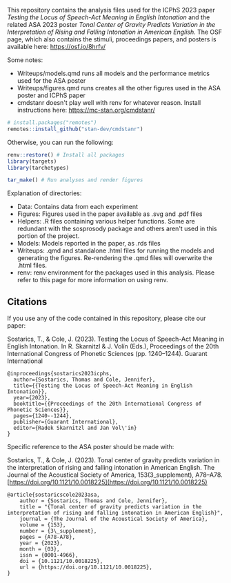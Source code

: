 This repository contains the analysis files used for the ICPhS 2023 paper *Testing the Locus of Speech-Act Meaning in English Intonation* and the related ASA 2023 poster *Tonal Center of Gravity Predicts Variation in the Interpretation of Rising and Falling Intonation in American English*. The OSF page, which also contains the stimuli, proceedings papers, and posters is available here: https://osf.io/8hrfv/

Some notes:
 - Writeups/models.qmd runs all models and the performance metrics used for the ASA poster
 - Writeups/figures.qmd runs creates all the other figures used in the ASA poster and ICPhS paper
 - cmdstanr doesn't play well with renv for whatever reason. Install instructions here: https://mc-stan.org/cmdstanr/

```r
# install.packages("remotes")
remotes::install_github("stan-dev/cmdstanr")
```

Otherwise, you can run the following:

```r
renv::restore() # Install all packages
library(targets)
library(tarchetypes)

tar_make() # Run analyses and render figures
```
Explanation of directories:

 - Data: Contains data from each experiment
 - Figures: Figures used in the paper available as .svg and .pdf files
 - Helpers: .R files containing various helper functions. Some are redundant with the sosprosody package and others aren't used in this portion of the project.
 - Models: Models reported in the paper, as .rds files
 - Writeups: .qmd and standalone .html files for running the models and generating the figures. Re-rendering the .qmd files will overwrite the .html files.
 - renv: renv environment for the packages used in this analysis. Please refer to this page for more information on using renv.

## Citations

If you use any of the code contained in this repository, please cite our paper:

Sostarics, T., & Cole, J. (2023). Testing the Locus of Speech-Act Meaning in English Intonation. In R. Skarnitzl & J. Volín (Eds.), Proceedings of the 20th International Congress of Phonetic Sciences (pp. 1240–1244). Guarant International

```
@inproceedings{sostarics2023icphs,
  author={Sostarics, Thomas and Cole, Jennifer},
  title={{Testing the Locus of Speech-Act Meaning in English Intonation}},
  year={2023},
  booktitle={{Proceedings of the 20th International Congress of Phonetic Sciences}},
  pages={1240--1244},
  publisher={Guarant International},
  editor={Radek Skarnitzl and Jan Vol\'in}
}
```

Specific reference to the ASA poster should be made with:

Sostarics, T., & Cole, J. (2023). Tonal center of gravity predicts variation in the interpretation of rising and falling intonation in American English. The Journal of the Acoustical Society of America, 153(3_supplement), A78–A78. [https://doi.org/10.1121/10.0018225](https://doi.org/10.1121/10.0018225)

```
@article{sostaricscole2023asa,
    author = {Sostarics, Thomas and Cole, Jennifer},
    title = "{Tonal center of gravity predicts variation in the interpretation of rising and falling intonation in American English}",
    journal = {The Journal of the Acoustical Society of America},
    volume = {153},
    number = {3\_supplement},
    pages = {A78-A78},
    year = {2023},
    month = {03},
    issn = {0001-4966},
    doi = {10.1121/10.0018225},
    url = {https://doi.org/10.1121/10.0018225},
}
```
